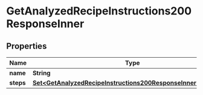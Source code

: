 

# GetAnalyzedRecipeInstructions200ResponseInner

## Properties

Name | Type | Description | Notes
------------ | ------------- | ------------- | -------------
**name** | **String** |  | 
**steps** | [**Set&lt;GetAnalyzedRecipeInstructions200ResponseInnerStepsInner&gt;**](GetAnalyzedRecipeInstructions200ResponseInnerStepsInner.md) |  |  [optional]




